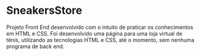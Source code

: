 # SneakersStore

Projeto Front End desenvolvido com o intuito de praticar os conhecimentos em HTML e CSS. Foi desenvolvido uma página para uma loja virtual de tênis, utilizando as tecnologias HTML e CSS, até o momento, sem nenhuma programa de back end.
